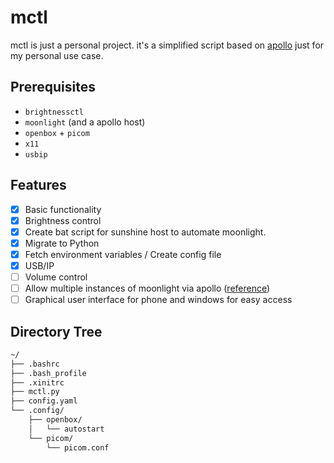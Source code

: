 # mctl 
mctl is just a personal project. it's a simplified script based on [apollo](https://github.com/ClassicOldSong/Apollo) just for my personal use case.

## Prerequisites
- `brightnessctl`
- `moonlight` (and a apollo host)
- `openbox` + `picom`
- `x11`
- `usbip`

## Features
- [x] Basic functionality
- [x] Brightness control
- [x] Create bat script for sunshine host to automate moonlight.
- [x] Migrate to Python
- [x] Fetch environment variables / Create config file
- [x] USB/IP
- [ ] Volume control
- [ ] Allow multiple instances of moonlight via apollo ([reference](https://github.com/ClassicOldSong/Apollo/wiki/How-to-start-multiple-instances-of-Apollo))
- [ ] Graphical user interface for phone and windows for easy access

## Directory Tree
```bash
~/
├── .bashrc
├── .bash_profile
├── .xinitrc
├── mctl.py
├── config.yaml
└── .config/
    ├── openbox/
    │   └── autostart
    └── picom/
        └── picom.conf
```
